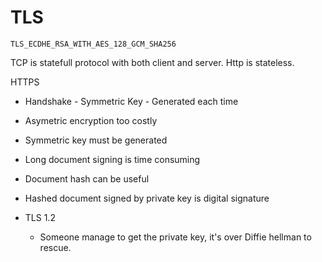 # TLS

`TLS_ECDHE_RSA_WITH_AES_128_GCM_SHA256`

TCP is statefull protocol with both client and server.
Http is stateless.

HTTPS 
- Handshake - Symmetric Key - Generated each time
- Asymetric encryption too costly
- Symmetric key must be generated
- Long document signing is time consuming
- Document hash can be useful
- Hashed document signed by private key is digital signature

- TLS 1.2
	- Someone manage to get the private key, it's over
Diffie hellman to rescue.